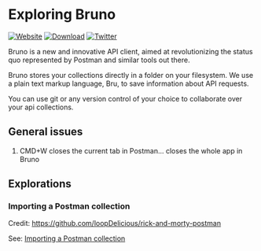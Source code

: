 # Exploring Bruno

[![Website](https://img.shields.io/badge/Website-Visit-blue)](https://www.usebruno.com)
[![Download](https://img.shields.io/badge/Download-Latest-brightgreen)](https://www.usebruno.com/downloads)
[![Twitter](https://img.shields.io/twitter/follow/use_bruno?style=social&logo=twitter)](https://twitter.com/use_bruno)

Bruno is a new and innovative API client, aimed at revolutionizing the status quo represented by Postman and similar tools out there.

Bruno stores your collections directly in a folder on your filesystem. We use a plain text markup language, Bru, to save information about API requests.

You can use git or any version control of your choice to collaborate over your api collections.

## General issues

1. CMD+W closes the current tab in Postman... closes the whole app in Bruno

## Explorations

### Importing a Postman collection

Credit:  https://github.com/loopDelicious/rick-and-morty-postman

See: [Importing a Postman collection](./exploration/01-import/01-import.md)
